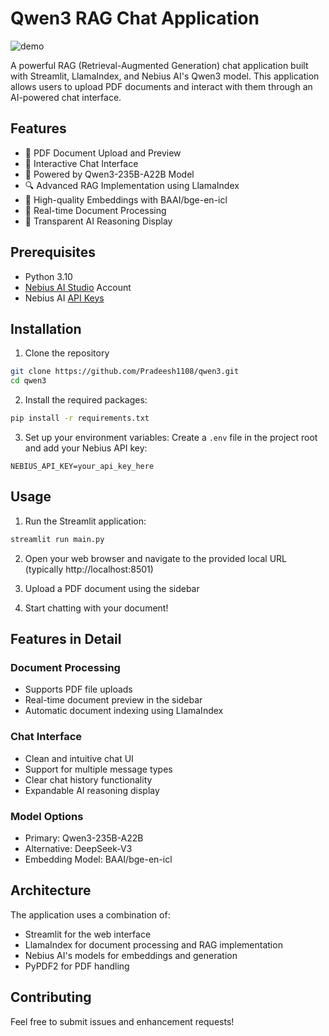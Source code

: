 # Qwen3 RAG Chat Application

![demo](./assets/demo.gif)

A powerful RAG (Retrieval-Augmented Generation) chat application built with Streamlit, LlamaIndex, and Nebius AI's Qwen3 model. This application allows users to upload PDF documents and interact with them through an AI-powered chat interface.

## Features

- 📄 PDF Document Upload and Preview
- 💬 Interactive Chat Interface
- 🤖 Powered by Qwen3-235B-A22B Model
- 🔍 Advanced RAG Implementation using LlamaIndex
- 🎯 High-quality Embeddings with BAAI/bge-en-icl
- 🔄 Real-time Document Processing
- 💭 Transparent AI Reasoning Display

## Prerequisites

- Python 3.10
- [Nebius AI Studio](https://studio.nebius.com/) Account
- Nebius AI [API Keys](https://studio.nebius.com/?modals=create-api-key)

## Installation

1. Clone the repository

```bash
git clone https://github.com/Pradeesh1108/qwen3.git
cd qwen3
```

2. Install the required packages:

```bash
pip install -r requirements.txt
```

3. Set up your environment variables:
   Create a `.env` file in the project root and add your Nebius API key:

```
NEBIUS_API_KEY=your_api_key_here
```

## Usage

1. Run the Streamlit application:

```bash
streamlit run main.py
```

2. Open your web browser and navigate to the provided local URL (typically http://localhost:8501)

3. Upload a PDF document using the sidebar

4. Start chatting with your document!

## Features in Detail

### Document Processing

- Supports PDF file uploads
- Real-time document preview in the sidebar
- Automatic document indexing using LlamaIndex

### Chat Interface

- Clean and intuitive chat UI
- Support for multiple message types
- Clear chat history functionality
- Expandable AI reasoning display

### Model Options

- Primary: Qwen3-235B-A22B
- Alternative: DeepSeek-V3
- Embedding Model: BAAI/bge-en-icl

## Architecture

The application uses a combination of:

- Streamlit for the web interface
- LlamaIndex for document processing and RAG implementation
- Nebius AI's models for embeddings and generation
- PyPDF2 for PDF handling

## Contributing

Feel free to submit issues and enhancement requests!

